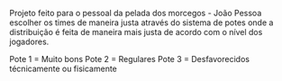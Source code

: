 Projeto feito para o pessoal da pelada dos morcegos - João Pessoa
escolher os times de maneira justa através do sistema de potes onde
a distribuição é feita de maneira mais justa de acordo com o nível
dos jogadores.

Pote 1 = Muito bons
Pote 2 = Regulares
Pote 3 = Desfavorecidos técnicamente ou fisicamente